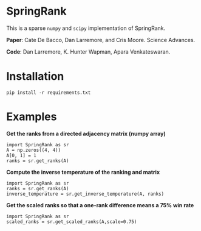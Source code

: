 # SpringRank

This is a sparse `numpy` and `scipy` implementation of SpringRank. 

**Paper**: Cate De Bacco, Dan Larremore, and Cris Moore. Science Advances.

**Code**: Dan Larremore, K. Hunter Wapman, Apara Venkateswaran.

# Installation

```
pip install -r requirements.txt
```

# Examples

**Get the ranks from a directed adjacency matrix (numpy array)**
```
import SpringRank as sr
A = np.zeros((4, 4))
A[0, 1] = 1
ranks = sr.get_ranks(A)
```

**Compute the inverse temperature of the ranking and matrix**
```
import SpringRank as sr
ranks = sr.get_ranks(A)
inverse_temperature = sr.get_inverse_temperature(A, ranks)
```

**Get the scaled ranks so that a one-rank difference means a 75% win rate**
```
import SpringRank as sr
scaled_ranks = sr.get_scaled_ranks(A,scale=0.75)
```
